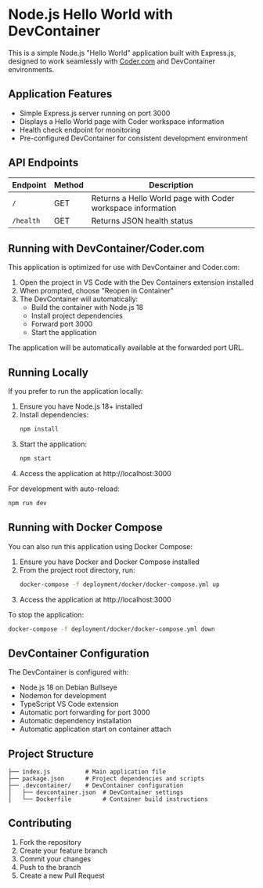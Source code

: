 # Node.js Hello World with DevContainer

This is a simple Node.js "Hello World" application built with Express.js, designed to work seamlessly with [Coder.com](https://coder.com) and DevContainer environments.

## Application Features

- Simple Express.js server running on port 3000
- Displays a Hello World page with Coder workspace information
- Health check endpoint for monitoring
- Pre-configured DevContainer for consistent development environment

## API Endpoints

| Endpoint | Method | Description |
|----------|--------|-------------|
| `/` | GET | Returns a Hello World page with Coder workspace information |
| `/health` | GET | Returns JSON health status |

## Running with DevContainer/Coder.com

This application is optimized for use with DevContainer and Coder.com:

1. Open the project in VS Code with the Dev Containers extension installed
2. When prompted, choose "Reopen in Container"
3. The DevContainer will automatically:
   - Build the container with Node.js 18
   - Install project dependencies
   - Forward port 3000
   - Start the application

The application will be automatically available at the forwarded port URL.

## Running Locally

If you prefer to run the application locally:

1. Ensure you have Node.js 18+ installed
2. Install dependencies:
   ```bash
   npm install
   ```
3. Start the application:
   ```bash
   npm start
   ```
4. Access the application at http://localhost:3000

For development with auto-reload:
```bash
npm run dev
```

## Running with Docker Compose

You can also run this application using Docker Compose:

1. Ensure you have Docker and Docker Compose installed
2. From the project root directory, run:
   ```bash
   docker-compose -f deployment/docker/docker-compose.yml up
   ```
3. Access the application at http://localhost:3000

To stop the application:
```bash
docker-compose -f deployment/docker/docker-compose.yml down
```

## DevContainer Configuration

The DevContainer is configured with:

- Node.js 18 on Debian Bullseye
- Nodemon for development
- TypeScript VS Code extension
- Automatic port forwarding for port 3000
- Automatic dependency installation
- Automatic application start on container attach

## Project Structure

```
├── index.js          # Main application file
├── package.json      # Project dependencies and scripts
├── .devcontainer/    # DevContainer configuration
│   ├── devcontainer.json  # DevContainer settings
│   └── Dockerfile         # Container build instructions
```

## Contributing

1. Fork the repository
2. Create your feature branch
3. Commit your changes
4. Push to the branch
5. Create a new Pull Request
